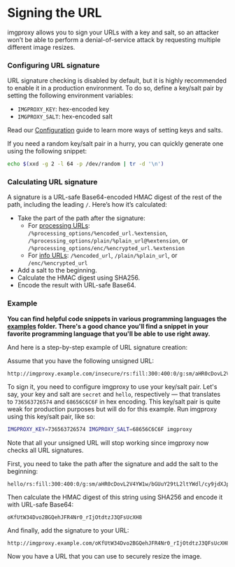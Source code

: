 # Signing the URL

imgproxy allows you to sign your URLs with a key and salt, so an attacker won’t be able to perform a denial-of-service attack by requesting multiple different image resizes.

### Configuring URL signature

URL signature checking is disabled by default, but it is highly recommended to enable it in a production environment. To do so, define a key/salt pair by setting the following environment variables:

* `IMGPROXY_KEY`: hex-encoded key
* `IMGPROXY_SALT`: hex-encoded salt

Read our [Configuration](configuration.md#url-signature) guide to learn more ways of setting keys and salts.

If you need a random key/salt pair in a hurry, you can quickly generate one using the following snippet:

```bash
echo $(xxd -g 2 -l 64 -p /dev/random | tr -d '\n')
```

### Calculating URL signature

A signature is a URL-safe Base64-encoded HMAC digest of the rest of the path, including the leading `/`. Here’s how it’s calculated:


* Take the part of the path after the signature:
  * For [processing URLs](generating_the_url.md): `/%processing_options/%encoded_url.%extension`, `/%processing_options/plain/%plain_url@%extension`, or `/%processing_options/enc/%encrypted_url.%extension`
  * For [info URLs](getting_the_image_info.md): `/%encoded_url`, `/plain/%plain_url`, or `/enc/%encrypted_url`
* Add a salt to the beginning.
* Calculate the HMAC digest using SHA256.
* Encode the result with URL-safe Base64.

### Example

**You can find helpful code snippets in various programming languages the [examples](https://github.com/imgproxy/imgproxy/tree/master/examples) folder. There's a good chance you'll find a snippet in your favorite programming language that you'll be able to use right away.**

And here is a step-by-step example of URL signature creation:

Assume that you have the following unsigned URL:

```
http://imgproxy.example.com/insecure/rs:fill:300:400:0/g:sm/aHR0cDovL2V4YW1w/bGUuY29tL2ltYWdl/cy9jdXJpb3NpdHku/anBn.png
```

To sign it, you need to configure imgproxy to use your key/salt pair. Let's say, your key and salt are `secret` and `hello`, respectively — that translates to `736563726574` and `68656C6C6F` in hex encoding. This key/salt pair is quite weak for production purposes but will do for this example. Run imgproxy using this key/salt pair, like so:

```bash
IMGPROXY_KEY=736563726574 IMGPROXY_SALT=68656C6C6F imgproxy
```

Note that all your unsigned URL will stop working since imgproxy now checks all URL signatures.

First, you need to take the path after the signature and add the salt to the beginning:

```
hello/rs:fill:300:400:0/g:sm/aHR0cDovL2V4YW1w/bGUuY29tL2ltYWdl/cy9jdXJpb3NpdHku/anBn.png
```

Then calculate the HMAC digest of this string using SHA256 and encode it with URL-safe Base64:

```
oKfUtW34Dvo2BGQehJFR4Nr0_rIjOtdtzJ3QFsUcXH8
```

And finally, add the signature to your URL:

```
http://imgproxy.example.com/oKfUtW34Dvo2BGQehJFR4Nr0_rIjOtdtzJ3QFsUcXH8/rs:fill:300:400:0/g:sm/aHR0cDovL2V4YW1w/bGUuY29tL2ltYWdl/cy9jdXJpb3NpdHku/anBn.png
```

Now you have a URL that you can use to securely resize the image.
